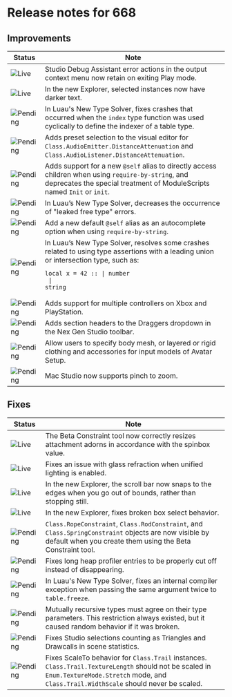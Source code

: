 # Release notes for 668

## Improvements

| Status | Note |
|--------|------|
| ![Live](https://img.shields.io/badge/Live-009E57?style=flat)  | Studio Debug Assistant error actions in the output context menu now retain on exiting Play mode. |
| ![Live](https://img.shields.io/badge/Live-009E57?style=flat)  | In the new Explorer, selected instances now have darker text. |
| ![Pending](https://img.shields.io/badge/Pending-DEA517?style=flat)  | In Luau's New Type Solver, fixes crashes that occurred when the <code>index</code> type function was used cyclically to define the indexer of a table type. |
| ![Pending](https://img.shields.io/badge/Pending-DEA517?style=flat)  | Adds preset selection to the visual editor for <code>Class.AudioEmitter.DistanceAttenuation</code> and <code>Class.AudioListener.DistanceAttenuation</code>. |
| ![Pending](https://img.shields.io/badge/Pending-DEA517?style=flat)  | Adds support for a new <code>@self</code> alias to directly access children when using <code>require-by-string</code>, and deprecates the special treatment of ModuleScripts named <code>Init</code> or <code>init</code>. |
| ![Pending](https://img.shields.io/badge/Pending-DEA517?style=flat)  | In Luau’s New Type Solver, decreases the occurrence of "leaked free type" errors. |
| ![Pending](https://img.shields.io/badge/Pending-DEA517?style=flat)  | Add a new default <code>@self</code> alias as an autocomplete option when using <code>require-by-string</code>. |
| ![Pending](https://img.shields.io/badge/Pending-DEA517?style=flat)  | In Luau’s New Type Solver, resolves some crashes related to using type assertions with a leading union or intersection type, such as:<br><pre><code>local x = 42 :: \| number <br>                \| string<br></code></pre> |
| ![Pending](https://img.shields.io/badge/Pending-DEA517?style=flat)  | Adds support for multiple controllers on Xbox and PlayStation. |
| ![Pending](https://img.shields.io/badge/Pending-DEA517?style=flat)  | Adds section headers to the Draggers dropdown in the Nex Gen Studio toolbar. |
| ![Pending](https://img.shields.io/badge/Pending-DEA517?style=flat)  | Allow users to specify body mesh, or layered or rigid clothing and accessories for input models of Avatar Setup. |
| ![Pending](https://img.shields.io/badge/Pending-DEA517?style=flat)  | Mac Studio now supports pinch to zoom. |
## Fixes

| Status | Note |
|--------|------|
| ![Live](https://img.shields.io/badge/Live-009E57?style=flat)  | The Beta Constraint tool now correctly resizes attachment adorns in accordance with the spinbox value. |
| ![Live](https://img.shields.io/badge/Live-009E57?style=flat)  | Fixes an issue with glass refraction when unified lighting is enabled. |
| ![Live](https://img.shields.io/badge/Live-009E57?style=flat)  | In the new Explorer, the scroll bar now snaps to the edges when you go out of bounds, rather than stopping still. |
| ![Live](https://img.shields.io/badge/Live-009E57?style=flat)  | In the new Explorer, fixes broken box select behavior. |
| ![Pending](https://img.shields.io/badge/Pending-DEA517?style=flat)  | <code>Class.RopeConstraint</code>, <code>Class.RodConstraint</code>, and <code>Class.SpringConstraint</code> objects are now visible by default when you create them using the Beta Constraint tool. |
| ![Pending](https://img.shields.io/badge/Pending-DEA517?style=flat)  | Fixes long heap profiler entries to be properly cut off instead of disappearing. |
| ![Pending](https://img.shields.io/badge/Pending-DEA517?style=flat)  | In Luau's New Type Solver, fixes an internal compiler exception when passing the same argument twice to <code>table.freeze</code>. |
| ![Pending](https://img.shields.io/badge/Pending-DEA517?style=flat)  | Mutually recursive types must agree on their type parameters. This restriction always existed, but it caused random behavior if it was broken. |
| ![Pending](https://img.shields.io/badge/Pending-DEA517?style=flat)  | Fixes Studio selections counting as Triangles and Drawcalls in scene statistics. |
| ![Pending](https://img.shields.io/badge/Pending-DEA517?style=flat)  | Fixes ScaleTo behavior for <code>Class.Trail</code> instances. <code>Class.Trail.TextureLength</code> should not be scaled in <code>Enum.TextureMode.Stretch</code> mode, and <code>Class.Trail.WidthScale</code> should never be scaled. |
